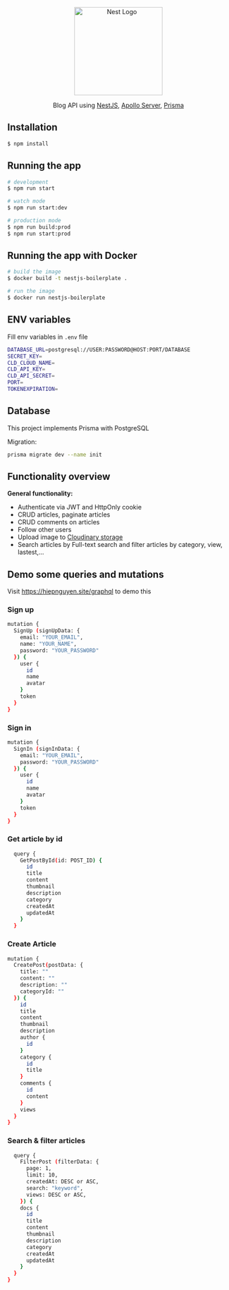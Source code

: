 <p align="center">
  <a href="http://nestjs.com/" target="blank"><img src="https://i.ibb.co/jLnn96z/B-2.png" width="200" alt="Nest Logo" /></a>
</p>

  <p align="center">Blog API using <a href="https://nestjs.com/">NestJS</a>, <a href="https://www.apollographql.com/docs/apollo-server/">Apollo Server</a>, <a href="https://www.prisma.io/">Prisma</a></p>

## Installation

```bash
$ npm install
```

## Running the app

```bash
# development
$ npm run start

# watch mode
$ npm run start:dev

# production mode
$ npm run build:prod
$ npm run start:prod
```

## Running the app with Docker
```bash
# build the image
$ docker build -t nestjs-boilerplate .

# run the image
$ docker run nestjs-boilerplate
```

## ENV variables
Fill env variables in `.env` file
```bash
DATABASE_URL=postgresql://USER:PASSWORD@HOST:PORT/DATABASE
SECRET_KEY=
CLD_CLOUD_NAME=
CLD_API_KEY=
CLD_API_SECRET=
PORT=
TOKENEXPIRATION=
```
## Database
This project implements Prisma with PostgreSQL

Migration:
```bash
prisma migrate dev --name init
```

## Functionality overview

**General functionality:**
- Authenticate via JWT and HttpOnly cookie
- CRUD articles, paginate articles
- CRUD comments on articles
- Follow other users
- Upload image to <a href="https://cloudinary.com">Cloudinary storage</a>
- Search articles by Full-text search and filter articles by category, view, lastest,...

## Demo some queries and mutations
Visit https://hiepnguyen.site/graphql to demo this

### Sign up
```bash
mutation {
  SignUp (signUpData: {
    email: "YOUR_EMAIL",
    name: "YOUR_NAME",
    password: "YOUR_PASSWORD"
  }) {
    user {
      id
      name
      avatar
    }
    token
  }
}
```

### Sign in
```bash
mutation {
  SignIn (signInData: {
    email: "YOUR_EMAIL",
    password: "YOUR_PASSWORD"
  }) {
    user {
      id
      name
      avatar
    }
    token
  }
}
```

### Get article by id
```bash
  query {
    GetPostById(id: POST_ID) {
      id
      title
      content
      thumbnail
      description
      category
      createdAt
      updatedAt
    }
  }
```

### Create Article
```bash
mutation {
  CreatePost(postData: {
    title: ""
    content: ""
    description: ""
    categoryId: ""
  }) {
    id
    title
    content
    thumbnail
    description
    author {
      id
    }
    category {
      id
      title
    }
    comments {
      id
      content
    }
    views
  }
}
```

### Search & filter articles
```bash
  query {
    FilterPost (filterData: {
      page: 1,
      limit: 10,
      createdAt: DESC or ASC,
      search: "keyword",
      views: DESC or ASC,
    }) {
    docs {
      id
      title
      content
      thumbnail
      description
      category
      createdAt
      updatedAt
    }
  }
}
```
